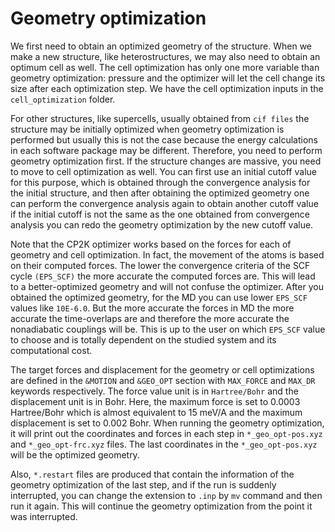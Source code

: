 # Geometry optimization

 We first need to obtain an optimized geometry of the structure. When we make a new structure, like heterostructures, we may also need to obtain an optimum cell as well. The cell optimization has only one more variable than geometry optimization: pressure and the optimizer will let the cell change its size after each optimization step. We have the cell optimization inputs in the ``` cell_optimization ``` folder.
 
 For other structures, like supercells, usually obtained from ``` cif files ``` the structure may be initially optimized when geometry optimization is performed but usually this is not the case because the energy calculations in each software package may be different. Therefore, you need to perform geometry optimization first. If the structure changes are massive, you need to move to cell optimization as well. You can first use an initial cutoff value for this purpose, which is obtained through the convergence analysis for the initial structure, and then after obtaining the optimized geometry one can perform the convergence analysis again to obtain another cutoff value if the initial cutoff is not the same as the one obtained from convergence analysis you can redo the geometry optimization by the new cutoff value.

 Note that the CP2K optimizer works based on the forces for each of geometry and cell optimization. In fact, the movement of the atoms is based on their computed forces. The lower the convergence criteria of the SCF cycle ``` (EPS_SCF) ``` the more accurate the computed forces are. This will lead to a better-optimized geometry and will not confuse the optimizer. 
 After you obtained the optimized geometry, for the MD you can use lower ``` EPS_SCF ``` values like ``` 10E-6.0 ```. But the more accurate the forces in MD the more accurate the time-overlaps are and therefore the more accurate the nonadiabatic couplings will be. This is up to the user on which ``` EPS_SCF ``` value to choose and is totally dependent on the studied system and its computational cost.
 
 The target forces and displacement for the geometry or cell optimizations are defined in the ``` &MOTION ``` and ``` &GEO_OPT ``` section with ``` MAX_FORCE ``` and ``` MAX_DR ``` keywords respectively. The force value unit is in ``` Hartree/Bohr ``` and the displacement unit is in Bohr. Here, the maximum force is set to 0.0003 Hartree/Bohr which is almost equivalent to 15 meV/A and the maximum displacement is set to 0.002 Bohr. When running the geometry optimization, it will print out the coordinates and forces in each step in ``` *_geo_opt-pos.xyz ``` and ``` *_geo_opt-frc.xyz ``` files. The last coordinates in the ``` *_geo_opt-pos.xyz ``` will be the optimized geometry.
 
 Also, ``` *.restart ``` files are produced that contain the information of the geometry optimization of the last step, and if the run is suddenly interrupted, you can change the extension to ``` .inp ``` by ``` mv ``` command and then run it again. This will continue the geometry optimization from the point it was interrupted.





